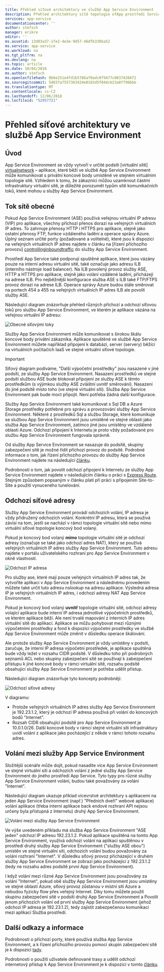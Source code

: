 ```yaml
---
title: Přehled síťové architektury ve službě App Service Environment
description: Přehled architektury sítě topologie ofApp prostředí Service.
services: app-service
documentationcenter: ''
author: stefsch
manager: erikre
editor: ''
ms.assetid: 13d03a37-1fe2-4e3e-9d57-46dfb330ba52
ms.service: app-service
ms.workload: na
ms.tgt_pltfrm: na
ms.devlang: na
ms.topic: article
ms.date: 10/04/2016
ms.author: stefsch
ms.openlocfilehash: 8b6e251e4fd1b5786af0adc0f9477c08374266f2
ms.sourcegitcommit: 5d837a7557363424e0183d5f04dcb23a8ff966bb
ms.translationtype: MT
ms.contentlocale: cs-CZ
ms.lasthandoff: 12/06/2018
ms.locfileid: "52957721"
---
```

# <a name="network-architecture-overview-of-app-service-environments"></a>Přehled síťové architektury ve službě App Service Environment
## <a name="introduction"></a>Úvod
App Service Environment se vždy vytvoří v určité podsíti [virtuální sítě] [ virtualnetwork] – aplikace, které běží ve službě App Service Environment může komunikovat s privátní koncové body umístěné ve stejném virtuálním topologie sítě.  Vzhledem k tomu, že zákazníci můžou uzamknout částmi infrastruktury virtuální sítě, je důležité porozumět typům sítě komunikačních toků, které mohou u služby App Service Environment.

## <a name="general-network-flow"></a>Tok sítě obecné
Pokud App Service Environment (ASE) používá veřejnou virtuální IP adresu (VIP) pro aplikace, všechny příchozí přenos dorazí na veřejných virtuálních IP adres.  To zahrnuje přenosy HTTP i HTTPS pro aplikace, stejně jako ostatní přenosy FTP, funkce vzdáleného ladění a operace správy Azure.  Úplný seznam určité porty (požadované a volitelné), které jsou k dispozici na veřejných virtuálních IP adres najdete v článku na [řízení příchozího provozu] [ controllinginboundtraffic] do služby App Service Environment. 

Prostředí App Service také podporují spuštěné aplikace, které jsou vázány pouze na interní adresu virtuální sítě, také označuje jako adresu ILB (interního nástroje load balancer).  Na ILB povolený provoz služby ASE, HTTP a HTTPS pro aplikace, stejně jako volání vzdálené ladění, přicházejí na adrese ILB.  Pro nejběžnější konfigurace služba ASE s ILB také FTP/FTPS provoz dorazí na adrese ILB.  Operace správy Azure budou stále směrovat na portech 454 a 455 na veřejných virtuálních IP adres ILB ale povolit služby ASE.

Následující diagram znázorňuje přehled různých příchozí a odchozí síťovou toků pro službu App Service Environment, ve kterém je aplikace vázána na veřejnou virtuální IP adresu:

![Obecné síťovými toky][GeneralNetworkFlows]

Služby App Service Environment může komunikovat s širokou škálu koncové body privátní zákazníka.  Aplikace spuštěné ve službě App Service Environment můžete například připojení k databázi, server (servery) běžící na virtuálních počítačích IaaS ve stejné virtuální síťové topologie.

> [!IMPORTANT]
> Síťový diagram podíváme, "Další výpočetní prostředky" jsou nasazené v jiné podsíti, ze služby App Service Environment. Nasazení prostředků ve stejné podsíti službou ASE bude blokovat připojení ze služby ASE k těmto prostředkům (s výjimkou služby ASE zvláštní uvnitř směrování). Nasazení do jiné podsítě místo toho (ve stejné virtuální síti). Služba App Service Environment pak bude moct připojit. Není potřeba žádná další konfigurace.
> 
> 

Služby App Service Environment také komunikovat s Sql DB a Azure Storage prostředky potřebné pro správu a provozování služby App Service Environment.  Některé z prostředků Sql a službu Storage, které komunikuje se službou App Service Environment jsou umístěné ve stejné oblasti jako služba App Service Environment, zatímco jiné jsou umístěny ve vzdálené oblasti Azure.  Odchozí připojení k Internetu je proto vždy požadované pro službu App Service Environment fungovala správně. 

Od služby App Service Environment se nasazuje do podsítě, skupiny zabezpečení sítě je možné řídit příchozí provoz do podsítě.  Podrobné informace o tom, jak řízení příchozího provozu do služby App Service Environment najdete na následující [článku][controllinginboundtraffic].

Podrobnosti o tom, jak povolit odchozí připojení k Internetu ze služby App Service Environment najdete v následujícím článku o práci s [Express Route][ExpressRoute].  Stejným způsobem popsaným v článku platí při práci s připojením Site-to-Site a použití vynuceného tunelování.

## <a name="outbound-network-addresses"></a>Odchozí síťové adresy
Služby App Service Environment provádí odchozích volání, IP adresa je vždy přidružený odchozích volání.  Konkrétní IP adresu, která se používá závisí na tom, jestli se nachází v rámci topologie virtuální sítě nebo mimo virtuální síťové topologie koncový bod volaný.

Pokud je koncový bod volaný **mimo** topologie virtuální sítě je odchozí adresy (označuje se také jako odchozí adres NAT), který se používá veřejných virtuálních IP adres služby App Service Environment.  Tuto adresu najdete v portálu uživatelského rozhraní pro App Service Environment v okně vlastností.

![Odchozí IP adresa][OutboundIPAddress]

Pro služby ase, které mají pouze veřejných virtuálních IP adres tak, že vytvoříte aplikaci v App Service Environment a následnému provedením můžete také určit tuto adresu *nslookup* na adresu aplikace. Výsledná adresa IP je veřejných virtuálních IP adres, i odchozí adresy NAT App Service Environment.

Pokud je koncový bod volaný **uvnitř** topologie virtuální sítě, odchozí adresy volající aplikace bude interní IP adresa jednotlivé výpočetních prostředků, ve kterém aplikace běží.  Ale není trvalé mapování z interních IP adres virtuální sítě do aplikací.  Aplikace se můžu pohybovat mezi různými výpočetními prostředky a fond k dispozici výpočetní prostředky ve službě App Service Environment může změnit v důsledku operace škálování.

Ale protože služby App Service Environment je vždy umístěny v podsíti, zaručuje, že interní IP adresa výpočetní prostředek, je aplikace spuštěná bude vždy ležet v rozsahu CIDR podsítě.  V důsledku toho při podrobných seznamů ACL nebo skupiny zabezpečení sítě se používají k zabezpečení přístupu k jiné koncové body v rámci virtuální sítě, rozsahu podsítě obsahující služby App Service Environment je potřeba udělit přístup.

Následující diagram znázorňuje tyto koncepty podrobněji:

![Odchozí síťové adresy][OutboundNetworkAddresses]

V diagramu:

* Protože veřejných virtuálních IP adres služby App Service Environment je 192.23.1.2, který je odchozí IP adresa používá při volání do koncových bodů "Internet".
* Rozsah CIDR obsahující podsítě pro App Service Environment je 10.0.1.0/26.  Další koncové body v rámci stejné virtuální síti infrastruktury uvidí volání z aplikace jako pocházející z někde v rámci tohoto rozsahu adres.

## <a name="calls-between-app-service-environments"></a>Volání mezi služby App Service Environment
Složitější scénáře může dojít, pokud nasadíte více App Service Environment ve stejné virtuální síti a odchozích volání z jedné služby App Service Environment do jiného prostředí App Service.  Tyto typy pro různé služby App Service Environment volání, budou také považovány za volání "Internet".

Následující diagram ukazuje příklad vícevrstvé architektury s aplikacemi na jeden App Service Environment (např.) "Předních dveří" webové aplikace) volání aplikace (třeba interní aplikace back endové rozhraní API nejsou určeny byla přístupná z Internetu) druhý App Service Environment. 

![Volání mezi služby App Service Environment][CallsBetweenAppServiceEnvironments] 

Ve výše uvedeném příkladu má služba App Service Environment "ASE jeden" odchozí IP adresu 192.23.1.2.  Pokud aplikace spuštěná na tomto App Service Environment, využívá odchozí volání na aplikaci spuštěnou v prostředí druhý služby App Service Environment ("služby ASE obou") umístěn ve stejné virtuální síti, odchozích volání budou považovány za volání rozhraní "Internet".  V důsledku síťový provoz přicházející v druhém služby App Service Environment se zobrazí jako pocházející z 192.23.1.2 (tedy ne rozsahu adres podsítě první App Service Environment).

I když volání mezi různé App Service Environment jsou považovány za volání "Internet", pokud obě služby App Service Environment jsou umístěny ve stejné oblasti Azure, síťový provoz zůstanou v místní síti Azure a nebudou fyzicky flow přes veřejný Internet.  Díky tomu můžete použít skupinu zabezpečení sítě v podsíti druhý App Service Environment a Povolit jenom příchozích volání od první služby App Service Environment (jehož odchozí IP adresa je 192.23.1.2), tedy zajistit zabezpečenou komunikaci mezi aplikací Služba prostředí.

## <a name="additional-links-and-information"></a>Další odkazy a informace
Podrobnosti o příchozí porty, které používá služba App Service Environment, a k řízení příchozího provozu pomocí skupin zabezpečení sítě je k dispozici [tady][controllinginboundtraffic].

Podrobnosti o použití uživatele definované trasy a udělit odchozí internetový přístup k App Service Environment je k dispozici v tomto [článku][ExpressRoute]. 

<!-- LINKS -->
[virtualnetwork]: https://azure.microsoft.com/services/virtual-network/
[controllinginboundtraffic]:  app-service-app-service-environment-control-inbound-traffic.md
[ExpressRoute]:  app-service-app-service-environment-network-configuration-expressroute.md

<!-- IMAGES -->
[GeneralNetworkFlows]: ./media/app-service-app-service-environment-network-architecture-overview/NetworkOverview-1.png
[OutboundIPAddress]: ./media/app-service-app-service-environment-network-architecture-overview/OutboundIPAddress-1.png
[OutboundNetworkAddresses]: ./media/app-service-app-service-environment-network-architecture-overview/OutboundNetworkAddresses-1.png
[CallsBetweenAppServiceEnvironments]: ./media/app-service-app-service-environment-network-architecture-overview/CallsBetweenEnvironments-1.png

